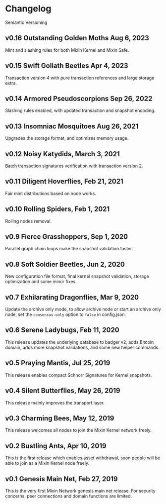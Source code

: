 # Changelog

Semantic Versioning

## v0.16 Outstanding Golden Moths Aug 6, 2023

Mint and slashing rules for both Mixin Kernel and Mixin Safe.

## v0.15 Swift Goliath Beetles Apr 4, 2023

Transaction version 4 with pure transaction references and large storage extra.

## v0.14 Armored Pseudoscorpions Sep 26, 2022

Slashing rules enabled, with updated transaction and snapshot encoding.

## v0.13 Insomniac Mosquitoes Aug 26, 2021

Upgrades the storage format, and optimizes memory usage.

## v0.12 Noisy Katydids, March 3, 2021

Batch transaction signatures verification with transaction version 2.

## v0.11 Diligent Hoverflies, Feb 21, 2021

Fair mint distributions based on node works.

## v0.10 Rolling Spiders, Feb 1, 2021

Rolling nodes removal.

## v0.9 Fierce Grasshoppers, Sep 1, 2020

Parallel graph chain loops make the snapshot validation faster.

## v0.8 Soft Soldier Beetles, Jun 2, 2020

New configuration file format, final kernel snapshot validation, storage optimization and some minor fixes.

## v0.7 Exhilarating Dragonflies, Mar 9, 2020

Update the archive only mode, to allow archive node or start an archive only node, set the `consensus-only` option to `false` in config.json.

## v0.6 Serene Ladybugs, Feb 11, 2020

This release updates the underlying database to badger v2, adds Bitcoin domain, adds more snapshot validations, and some new helper commands.

## v0.5 Praying Mantis, Jul 25, 2019

This release enables compact Schnorr Signatures for Kernel snapshots.

## v0.4 Silent Butterflies, May 26, 2019

This release mainly improves the transport layer.

## v0.3 Charming Bees, May 12, 2019

This release welcomes all nodes to join the Mixin Kernel network freely.

## v0.2 Bustling Ants, Apr 10, 2019

This is the first release which enables asset withdrawal, soon people will be able to join as a Mixin Kernel node freely.

## v0.1 Genesis Main Net, Feb 27, 2019

This is the very first Mixin Network genesis main net release. For security concerns, peer connections and domain functions are limited.
